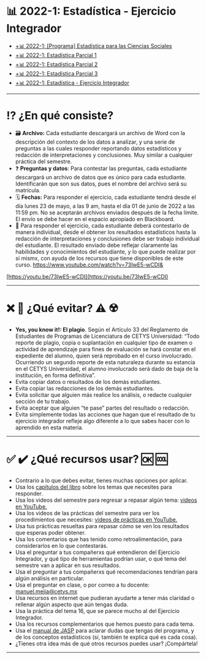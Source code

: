 # 📊 2022-1: Estadística - Ejercicio Integrador

- [+📊 2022-1: [Programa] Estadística para las Ciencias Sociales](https://paper.dropbox.com/doc/2022-1-Programa-Estadistica-para-las-Ciencias-Sociales-oH08bcHDrWfJDj2lLvFqm) 
- [+📊 2022-1: Estadística Parcial 1](https://paper.dropbox.com/doc/2022-1-Estadistica-Parcial-1-NFDy9MtUuEyfIMB6RAFMa) 
- [+📊 2022-1: Estadística Parcial 2](https://paper.dropbox.com/doc/2022-1-Estadistica-Parcial-2-Ag8YJmohAuSZdQOrtVD4F) 
- [+📊 2022-1: Estadística Parcial 3](https://paper.dropbox.com/doc/2022-1-Estadistica-Parcial-3-YAibzhpaI1uQEVjBZMr0R) 
- [+📊 2022-1: Estadística - Ejercicio Integrador](https://paper.dropbox.com/doc/2022-1-Estadistica-Ejercicio-Integrador-uquzR8gvcsw7p1o7cAPXM) 
----------


# ⁉️ ¿En qué consiste?
- 🗃️ **Archivo:** Cada estudiante descargará un archivo de Word con la descripción del contexto de los datos a analizar, y una serie de preguntas a las cuales responder reportando datos estadísticos y redacción de interpretaciones y conclusiones. Muy similar a cualquier práctica del semestre.
- ❓ **Preguntas y datos**: Para contestar las preguntas, cada estudiante descargará un archivo de datos que es único para cada estudiante. Identificarán que son sus datos, pues el nombre del archivo será su matrícula.
- 🗓️ **Fechas:** Para responder el ejercicio, cada estudiante tendrá desde el día lunes 23 de mayo, a las 9 am, hasta el día 01 de junio de 2022 a las 11:59 pm. No se aceptarán archivos enviados después de la fecha límite. El envío se debe hacer en el espacio apropiado en Blackboard.
- 🧗 Para responder el ejercicio, cada estudiante deberá contestarlo de manera individual, desde el obtener los resultados estadísticos hasta la redacción de interpretaciones y conclusiones debe ser trabajo individual del estudiante. El resultado enviado debe reflejar claramente las habilidades y conocimientos del estudiante, y lo que puede realizar por sí mismx, con ayuda de los recursos que tiene disponibles de este curso.
https://www.youtube.com/watch?v=73IwE5-wCDI&


[https://youtu.be/73IwE5-wCDI](https://youtu.be/73IwE5-wCDI)

----------
# ❌ 🚫 ¿Qué evitar? ⚠️ ☢️ 
- **Yes, you know it!: El plagio**. Según el Artículo 33 del Reglamento de Estudiantes de Programas de Licenciatura de CETYS Universidad: “Todo reporte de plagio, copia o suplantación en cualquier tipo de examen o actividad de aprendizaje para fines de evaluación se hará constar en el expediente del alumno, quien será reprobado en el curso involucrado. Ocurriendo un segundo reporte de esta naturaleza durante su estancia en el CETYS Universidad, el alumno involucrado será dado de baja de la institución, en forma definitiva”.
- Evita copiar datos o resultados de los demás estudiantes.
- Evita copiar las redacciones de los demás estudiantes.
- Evita solicitar que alguien más realice los análisis, o redacte cualquier sección de tu trabajo.
- Evita aceptar que alguien “te pase” partes del resultado o redacción.
- Evita simplemente todas las acciones que hagan que el resultado de tu ejercicio integrador refleje algo diferente a lo que sabes hacer con lo aprendido en esta materia.
----------
# ✅ ✔️ ¿Qué recursos usar? 🆗 🆒 
- Contrario a lo que debes evitar, tienes muchas opciones por aplicar.
- Usa los [capítulos del libro](https://statsthinking21.org/) sobre los temas que necesites para responder.
- Usa los videos del semestre para regresar a repasar algún tema: [videos en YouTube.](https://youtube.com/playlist?list=PLpvx58GYIsqPL8uzcv5aJvINuqC_m8tk6)
- Usa los videos de las prácticas del semestre para ver los procedimientos que necesites: [videos de prácticas en YouTube.](https://www.youtube.com/playlist?list=PLpvx58GYIsqP8b_BQTYbm2x4yyYindtob)
- Usa tus prácticas resueltas para repasar cómo se ven los resultados que esperas poder obtener.
- Usa los comentarios que has tenido como retroalimentación, para considerarlos en lo que contestarás.
- Usa el preguntar a tus compañerxs qué entendieron del Ejercicio Integrador, y qué tipo de herramientas podrían usar, o qué tema del semestre van a aplicar en sus resultados.
- Usa el preguntar a tus compañerxs qué recomendaciones tendrían para algún análisis en particular.
- Usa el preguntar en clase, o por correo a tu docente: manuel.mejia@cetys.mx 
- Usa recursos en internet que pudieran ayudarte a tener más claridad o rellenar algún aspecto que aún tengas duda.
- Usa la práctica del tema 16, que se parece mucho al del Ejercicio Integrador.
- Usa los recursos complementarios que hemos puesto para cada tema.
- Usa el [manual de JASP](http://static.jasp-stats.org/JASPGuideEspanol.pdf) para aclarar dudas que tengas del programa, y de los conceptos estadísticos (sí, también te explica qué es cada cosa).
- ¿Tienes otra idea más de qué otros recursos puedes usar? ¡Compártela!


----------



